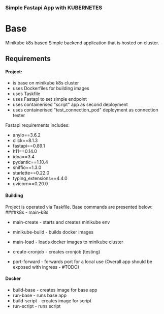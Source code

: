 ### Simple Fastapi App with KUBERNETES

# Base

Minikube k8s based  Simple backend application that is hosted on cluster.

## Requirements
#### Project:
   
 - is base on minikube k8s cluster
 - uses Dockerfiles for building images
 - uses Taskfile
 - uses Fastapi to set simple endpoint
 - uses containerised "script" app as second deployment
 - uses containerised "test_connection_pod" deployment as connection tester
 
    
Fastapi requirements includes:
   - anyio==3.6.2   
   -  click==8.1.3
   - fastapi==0.89.1
   - h11==0.14.0
   - idna==3.4
   - pydantic==1.10.4
   - sniffio==1.3.0
   - starlette==0.22.0
   - typing_extensions==4.4.0
   - uvicorn==0.20.0


#### Building

Project is operated via Taskfile. Base commands are presented below:
  ####k8s - main-k8s
  - main-create - starts and creates minikube env

  - minikube-build - builds docker images 

  - main-load - loads docker images to minikube cluster

  - create-cronjob - creates cronjob (testing)

  - port-forward - forwards port for a local use (Overall app should be exposed with ingress - #TODO)

  #### Docker 
  - build-base - creates image for base app
  - run-base - runs base app
  - build-script - creates image for script
  - run-script - runs script



